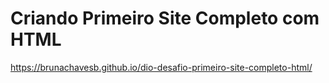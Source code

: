# Criando Primeiro Site Completo com HTML
https://brunachavesb.github.io/dio-desafio-primeiro-site-completo-html/
